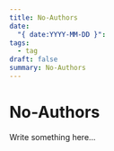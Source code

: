 ```yaml
---
title: No-Authors
date:
  "{ date:YYYY-MM-DD }": 
tags:
  - tag
draft: false
summary: No-Authors
---
```


# No-Authors

Write something here...
